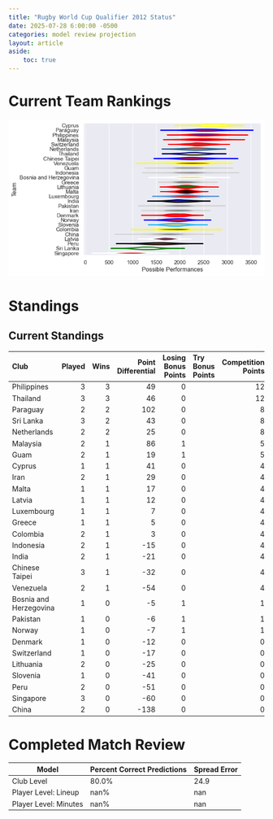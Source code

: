 ```yaml
---  
title: "Rugby World Cup Qualifier 2012 Status"  
date: 2025-07-28 6:00:00 -0500  
categories: model review projection  
layout: article  
aside:  
    toc: true  
---
```

# Current Team Rankings


![Club Rankings](plots/rankings_Rugby_World_Cup_Qualifier_2012.png)
# Standings

## Current Standings


| Club                   |   Played |   Wins |   Point Differential |   Losing Bonus Points | Try Bonus Points   |   Competition Points |
|:-----------------------|---------:|-------:|---------------------:|----------------------:|:-------------------|---------------------:|
| Philippines            |        3 |      3 |                   49 |                     0 |                    |                   12 |
| Thailand               |        3 |      3 |                   46 |                     0 |                    |                   12 |
| Paraguay               |        2 |      2 |                  102 |                     0 |                    |                    8 |
| Sri Lanka              |        3 |      2 |                   43 |                     0 |                    |                    8 |
| Netherlands            |        2 |      2 |                   25 |                     0 |                    |                    8 |
| Malaysia               |        2 |      1 |                   86 |                     1 |                    |                    5 |
| Guam                   |        2 |      1 |                   19 |                     1 |                    |                    5 |
| Cyprus                 |        1 |      1 |                   41 |                     0 |                    |                    4 |
| Iran                   |        2 |      1 |                   29 |                     0 |                    |                    4 |
| Malta                  |        1 |      1 |                   17 |                     0 |                    |                    4 |
| Latvia                 |        1 |      1 |                   12 |                     0 |                    |                    4 |
| Luxembourg             |        1 |      1 |                    7 |                     0 |                    |                    4 |
| Greece                 |        1 |      1 |                    5 |                     0 |                    |                    4 |
| Colombia               |        2 |      1 |                    3 |                     0 |                    |                    4 |
| Indonesia              |        2 |      1 |                  -15 |                     0 |                    |                    4 |
| India                  |        2 |      1 |                  -21 |                     0 |                    |                    4 |
| Chinese Taipei         |        3 |      1 |                  -32 |                     0 |                    |                    4 |
| Venezuela              |        2 |      1 |                  -54 |                     0 |                    |                    4 |
| Bosnia and Herzegovina |        1 |      0 |                   -5 |                     1 |                    |                    1 |
| Pakistan               |        1 |      0 |                   -6 |                     1 |                    |                    1 |
| Norway                 |        1 |      0 |                   -7 |                     1 |                    |                    1 |
| Denmark                |        1 |      0 |                  -12 |                     0 |                    |                    0 |
| Switzerland            |        1 |      0 |                  -17 |                     0 |                    |                    0 |
| Lithuania              |        2 |      0 |                  -25 |                     0 |                    |                    0 |
| Slovenia               |        1 |      0 |                  -41 |                     0 |                    |                    0 |
| Peru                   |        2 |      0 |                  -51 |                     0 |                    |                    0 |
| Singapore              |        3 |      0 |                  -60 |                     0 |                    |                    0 |
| China                  |        2 |      0 |                 -138 |                     0 |                    |                    0 |



# Completed Match Review


| Model | Percent Correct Predictions | Spread Error |
| ------ | ------ | ------ |
| Club Level | 80.0% | 24.9 |
| Player Level: Lineup | nan% | nan |
| Player Level: Minutes | nan% | nan |

